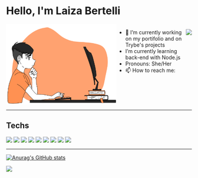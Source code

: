 # Hello, I'm Laiza Bertelli

<div style="display: flex">
<img style="width: 300px;" src="./vector-me.png" alt="" />

<ul>
    <li>🔭 I’m currently working on my portifolio and on Trybe's projects</li>
    <li>I’m currently learning back-end with Node.js</li>
    <li>Pronouns: She/Her</li>
    <li>📫 How to reach me:</li>
</ul>

<a href="https://linkedin.com/in/laizabertelli"><img src="https://img.shields.io/badge/LinkedIn-0077B5?style=for-the-badge&logo=linkedin&logoColor=white" /></a>
<a href="mailto: laizabertelli@hotmail.com"><img src="https://img.shields.io/badge/Microsoft_Outlook-0078D4?style=for-the-badge&logo=microsoft-outlook&logoColor=white" alt="" /></a>

</div>

---

## Techs
<div style="display: inline-block">
<img style="width:30px" src="https://cdn.jsdelivr.net/gh/devicons/devicon/icons/git/git-original.svg" />
<img style="width:30px" src="https://cdn.jsdelivr.net/gh/devicons/devicon/icons/github/github-original.svg" />
<img style="width:30px" src="https://cdn.jsdelivr.net/gh/devicons/devicon/icons/html5/html5-original.svg" />
<img style="width:30px" src="https://cdn.jsdelivr.net/gh/devicons/devicon/icons/css3/css3-original.svg" />
<img style="width:30px" src="https://cdn.jsdelivr.net/gh/devicons/devicon/icons/javascript/javascript-original.svg" />
<img style="width:30px" src="https://cdn.jsdelivr.net/gh/devicons/devicon/icons/jest/jest-plain.svg" />
<img style="width:30px" src="https://cdn.jsdelivr.net/gh/devicons/devicon/icons/nodejs/nodejs-original.svg" />
<img style="width:30px" src="https://cdn.jsdelivr.net/gh/devicons/devicon/icons/react/react-original.svg" />
<img style="width:30px" src="https://cdn.jsdelivr.net/gh/devicons/devicon/icons/visualstudio/visualstudio-plain.svg" />
</div>

---

[![Anurag's GitHub stats](https://github-readme-stats.vercel.app/api?username=LaizaBertelli&count_private=true&theme=midnight-purple)](https://github.com/anuraghazra/github-readme-stats)

<img height="180em" src="https://github-readme-stats.vercel.app/api/top-langs/?username=LaizaBertelli&layout=compact&langs_count=7&theme=midnight-purple"/>
<!--
**LaizaBertelli/LaizaBertelli** is a ✨ _special_ ✨ repository because its `README.md` (this file) appears on your GitHub profile.

Here are some ideas to get you started:

- 👯 I’m looking to collaborate on ...
- 🤔 I’m looking for help with ...
- 💬 Ask me about ...
- 📫 How to reach me: ...
- ⚡ Fun fact: ...
-->
